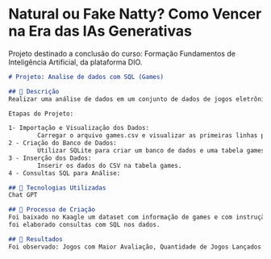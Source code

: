 # Natural ou Fake Natty? Como Vencer na Era das IAs Generativas

Projeto destinado a conclusão do curso: Formação Fundamentos de Inteligência Artificial, da plataforma DIO.

```markdown
# Projeto: Analise de dados com SQL (Games)

## 📒 Descrição
Realizar uma análise de dados em um conjunto de dados de jogos eletrônicos para obter insights sobre avaliações, lançamentos por ano, gêneros mais comuns e jogos com mais avaliações.

Etapas do Projeto:

1- Importação e Visualização dos Dados:
        Carregar o arquivo games.csv e visualizar as primeiras linhas para entender a estrutura e o conteúdo dos dados.
2 - Criação do Banco de Dados:
        Utilizar SQLite para criar um banco de dados e uma tabela games onde os dados do CSV serão inseridos.
3 - Inserção dos Dados:
        Inserir os dados do CSV na tabela games.
4 - Consultas SQL para Análise:

## 🤖 Tecnologias Utilizadas
Chat GPT

## 🧐 Processo de Criação
Foi baixado no Kaagle um dataset com informação de games e com instrução do chat gpt
foi elaborado consultas com SQL nos dados.

## 🚀 Resultados
Foi observado: Jogos com Maior Avaliação, Quantidade de Jogos Lançados por Ano, Gêneros Mais Comuns, Jogos com Mais Avaliações.



